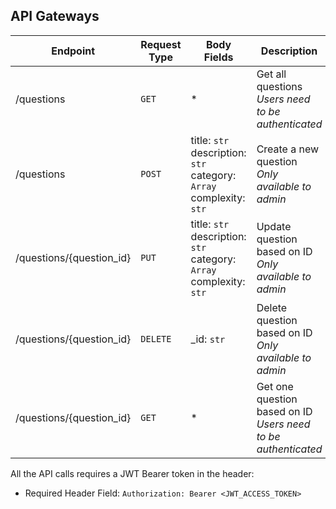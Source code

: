 ## API Gateways

| Endpoint          | Request Type | Body Fields |    Description  |
| ----------------- | ------------ |  -- | -- |
| /questions | `GET` | \* | Get all questions <br> *Users need to be authenticated* |
| /questions         | `POST` | title: `str`<br>description: `str`<br>category: `Array`<br>complexity: `str` | Create a new question <br>  *Only available to admin* |
| /questions/{question_id} | `PUT` | title: `str`<br>description: `str`<br>category: `Array`<br>complexity: `str` | Update question based on ID <br> *Only available to admin* |
| /questions/{question_id} | `DELETE`     | _id: `str` | Delete question based on ID <br> *Only available to admin* |
| /questions/{question_id} | `GET`       | * | Get one question based on ID <br> *Users need to be authenticated* |


All the API calls requires a JWT Bearer token in the header:
- Required Header Field: `Authorization: Bearer <JWT_ACCESS_TOKEN>`